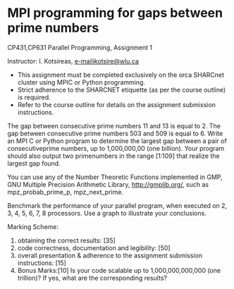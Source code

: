 # MPI programming for gaps between prime numbers

CP431,CP631 Parallel Programming, Assignment 1

Instructor: I. Kotsireas, e-mailikotsire@wlu.ca

- This assignment must be completed exclusively on the orca SHARCnet cluster using MPIC or Python programming.
- Strict adherence to the SHARCNET etiquette (as per the course outline) is required.
- Refer to the course outline for details on the assignment submission instructions.

The gap between consecutive prime numbers 11 and 13 is equal to 2. The gap between consecutive prime numbers 503 and 509 is equal to 6. Write an MPI C or Python program to determine the largest gap between a pair of consecutiveprime numbers, up to 1,000,000,00 (one billion). Your program should also output two primenumbers in the range [1:109] that realize the largest gap found.

You can use any of the Number Theoretic Functions implemented in GMP, GNU Multiple Precision Arithmetic Library, http://gmplib.org/, such as mpz_probab_prime_p, mpz_next_prime. 

Benchmark the performance of your parallel program, when executed on 2, 3, 4, 5, 6, 7, 8 processors. Use a graph to illustrate your conclusions.

Marking Scheme:
1. obtaining the correct results: [35]
2. code correctness, documentation and legibility: [50]
3. overall presentation & adherence to the assignment submission instructions: [15]
4. Bonus Marks:[10] Is your code scalable up to 1,000,000,000,000 (one trillion)? If yes, what are the corresponding results?
